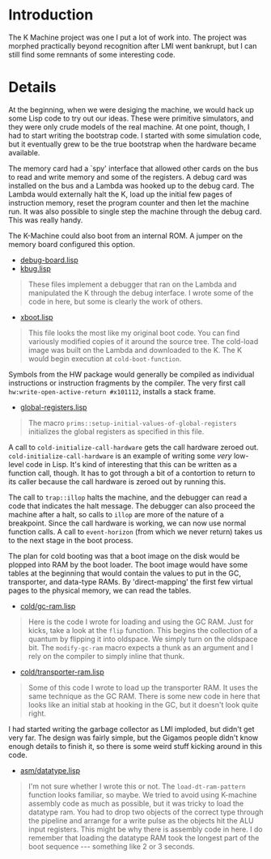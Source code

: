 # Introduction #

The K Machine project was one I put a lot of work into.  The project was morphed practically beyond recognition after LMI went bankrupt, but I can still find some remnants of some interesting code.

# Details #

At the beginning, when we were desiging the machine, we would hack up some Lisp code to try out our ideas.  These were primitive simulators, and they were only crude models of the real machine.  At one point, though, I had to start writing the bootstrap code.  I started with some simulation code, but it eventually grew to be the true bootstrap when the hardware became available.

The memory card had a `spy' interface that allowed other cards on the bus to read and write memory and some of the registers.  A debug card was installed on the bus and a Lambda was hooked up to the debug card.  The Lambda would externally halt the K, load up the initial few pages of instruction memory, reset the program counter and then let the machine run.  It was also possible to single step the machine through the debug card.  This was really handy.

The K-Machine could also boot from an internal ROM.  A jumper on the memory board configured this option.

  * [debug-board.lisp](http://jrm-code-project.googlecode.com/svn/trunk/kmachine/kbug/debug-board.lisp)
  * [kbug.lisp](http://jrm-code-project.googlecode.com/svn/trunk/kmachine/kbug/kbug.lisp)
> These files implement a debugger that ran on the Lambda and manipulated the K through the debug interface.  I wrote some of the code in here, but some is clearly the work of others.

  * [xboot.lisp](http://jrm-code-project.googlecode.com/svn/trunk/kmachine/xboot.lisp)
> This file looks the most like my original boot code.  You can find variously modified copies of it around the source tree.  The cold-load image was built on the Lambda and downloaded to the K.  The K would begin execution at `cold-boot-function`.

Symbols from the HW package would generally be compiled as individual instructions or instruction fragments by the compiler.  The very first call `hw:write-open-active-return #x101112`, installs a stack frame.

  * [global-registers.lisp](http://jrm-code-project.googlecode.com/svn/trunk/kmachine/global-registers.lisp)
> The macro `prims::setup-initial-values-of-global-registers` initializes the global registers as specified in this file.

A call to `cold-initialize-call-hardware` gets the call hardware zeroed out.  `cold-initialize-call-hardware` is an example of writing some _very_ low-level code in Lisp.  It's kind of interesting that this can be written as a function call, though.  It has to got through a bit of a contortion to return to its caller because the call hardware is zeroed out by running this.

The call to `trap::illop` halts the machine, and the debugger can read a code that indicates the halt message.  The debugger can also proceed the machine after a halt, so calls to `illop` are more of the nature of a breakpoint.  Since the call hardware is working, we can now use normal function calls.  A call to `event-horizon` (from which we never return) takes us to the next stage in the boot process.

The plan for cold booting was that a boot image on the disk would be plopped into RAM by the boot loader.  The boot image would have some tables at the beginning that would contain the values to put in the GC, transporter, and data-type RAMs.  By 'direct-mapping' the first few virtual pages to the physical memory, we can read the tables.

  * [cold/gc-ram.lisp](http://jrm-code-project.googlecode.com/svn/trunk/kmachine/cold/gc-ram.lisp)
> Here is the code I wrote for loading and using the GC RAM.  Just for kicks, take a look at the `flip` function.  This begins the collection of a quantum by flipping it into oldspace.  We simply turn on the oldspace bit.  The `modify-gc-ram` macro expects a thunk as an argument and I rely on the compiler to simply inline that thunk.

  * [cold/transporter-ram.lisp](http://jrm-code-project.googlecode.com/svn/trunk/kmachine/cold/transporter-ram.lisp)
> Some of this code I wrote to load up the transporter RAM.  It uses the same technique as the GC RAM.  There is some new code in here that looks like an initial stab at hooking in the GC, but it doesn't look quite right.

I had started writing the garbage collector as LMI imploded, but didn't get very far.  The design was fairly simple, but the Gigamos people didn't know enough details to finish it, so there is some weird stuff kicking around in this code.

  * [asm/datatype.lisp](http://jrm-code-project.googlecode.com/svn/trunk/kmachine/asm/datatype.lisp)
> I'm not sure whether I wrote this or not.  The `load-dt-ram-pattern` function looks familiar, so maybe.  We tried to avoid using K-machine assembly code as much as possible, but it was tricky to load the datatype ram.  You had to drop two objects of the correct type through the pipeline and arrange for a write pulse as the objects hit the ALU input registers.  This might be why there is assembly code in here.  I do remember that loading the datatype RAM took the longest part of the boot sequence --- something like 2 or 3 seconds.




